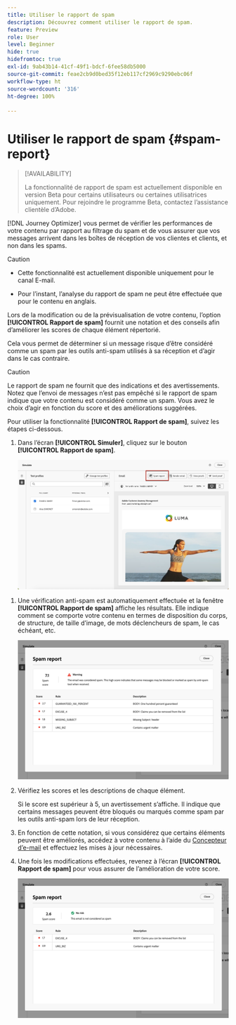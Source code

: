 ```yaml
---
title: Utiliser le rapport de spam
description: Découvrez comment utiliser le rapport de spam.
feature: Preview
role: User
level: Beginner
hide: true
hidefromtoc: true
exl-id: 9ab43b14-41cf-49f1-bdcf-6fee58db5000
source-git-commit: feae2cb9d0bed35f12eb117cf2969c9290ebc06f
workflow-type: ht
source-wordcount: '316'
ht-degree: 100%

---
```


# Utiliser le rapport de spam {#spam-report}

>[!AVAILABILITY]
>
>La fonctionnalité de rapport de spam est actuellement disponible en version Beta pour certains utilisateurs ou certaines utilisatrices uniquement. Pour rejoindre le programme Beta, contactez l’assistance clientèle d’Adobe.

[!DNL Journey Optimizer] vous permet de vérifier les performances de votre contenu par rapport au filtrage du spam et de vous assurer que vos messages arrivent dans les boîtes de réception de vos clientes et clients, et non dans les spams.

>[!CAUTION]
>
>* Cette fonctionnalité est actuellement disponible uniquement pour le canal E-mail.
>
>* Pour l’instant, l’analyse du rapport de spam ne peut être effectuée que pour le contenu en anglais.

Lors de la modification ou de la prévisualisation de votre contenu, l’option **[!UICONTROL Rapport de spam]** fournit une notation et des conseils afin d’améliorer les scores de chaque élément répertorié.

Cela vous permet de déterminer si un message risque d’être considéré comme un spam par les outils anti-spam utilisés à sa réception et d’agir dans le cas contraire.

>[!CAUTION]
>
>Le rapport de spam ne fournit que des indications et des avertissements. Notez que l’envoi de messages n’est pas empêché si le rapport de spam indique que votre contenu est considéré comme un spam. Vous avez le choix d’agir en fonction du score et des améliorations suggérées.

Pour utiliser la fonctionnalité **[!UICONTROL Rapport de spam]**, suivez les étapes ci-dessous.

<!--For example spam scoring tool can tell that there are too many Images compared to the text. Retailers tend to do this even though the spam score gets worse because the content is more engaging.-->

<!--Michael, who is a marketer with NIKE works along with Tara from testing team to ensure that the emails being sent as part of the campaign/journey don't get categorised as SPAM.

They need an integration within AJO's marketing system to show how the curated content is doing against different SPAM compliance pillars like for SPAM trigger words, HTML Body content and layout, subject line etc.

They should be able to get scores for each individual items as shown by market standard SPAM filtering tools like Spam Assassin, Symantec etc.

They should also get suggestions on how to improve the score better to be confident that the messages don't get categorised as spam.-->

1. Dans l’écran **[!UICONTROL Simuler]**, cliquez sur le bouton **[!UICONTROL Rapport de spam]**.

   ![](assets/spam-report-button.png)

<!--
    You can also open the [Email Designer](../email/content-from-scratch.md), click the **[!UICONTROL More]** button and select **[!UICONTROL Check spam score]** from the menu.

    ![](assets/spam-report-check-score.png)
-->

1. Une vérification anti-spam est automatiquement effectuée et la fenêtre **[!UICONTROL Rapport de spam]** affiche les résultats. Elle indique comment se comporte votre contenu en termes de disposition du corps, de structure, de taille d’image, de mots déclencheurs de spam, le cas échéant, etc.

   ![](assets/spam-report-high-score.png)

1. Vérifiez les scores et les descriptions de chaque élément.

   Si le score est supérieur à 5, un avertissement s’affiche. Il indique que certains messages peuvent être bloqués ou marqués comme spam par les outils anti-spam lors de leur réception.

1. En fonction de cette notation, si vous considérez que certains éléments peuvent être améliorés, accédez à votre contenu à l’aide du [Concepteur d’e-mail](../email/content-from-scratch.md) et effectuez les mises à jour nécessaires.

1. Une fois les modifications effectuées, revenez à l’écran **[!UICONTROL Rapport de spam]** pour vous assurer de l’amélioration de votre score.

   ![](assets/spam-report-low-score.png)

<!--You can also check the message's alerts for warnings on potential risk of spam detection. Follow the steps below.

1. Click the **[!UICONTROL Alerts]** button on top right of the screen. [Learn more on email alerts](../email/create-email.md#check-email-alerts)

1. If **[!UICONTROL Spam checker alert]** is displayed, you should check your content for a potential risk of spam using the **[!UICONTROL Spam report]** feature as detailed above.

    ![](assets/spam-report-alert.png)
-->
